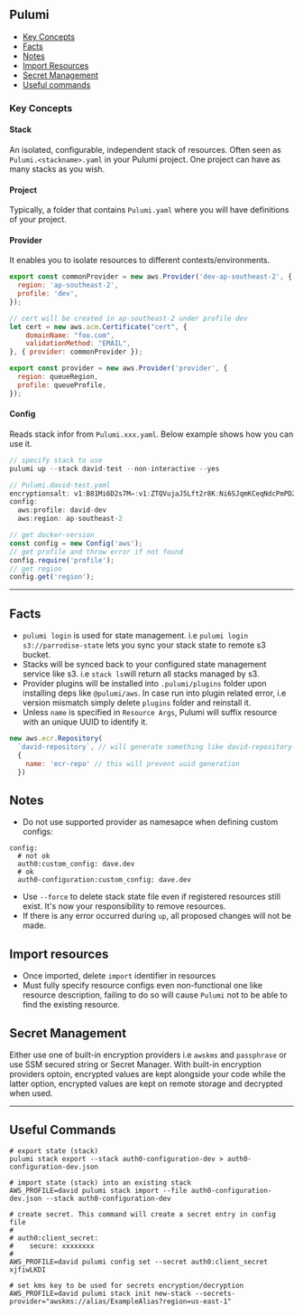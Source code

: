 ## Pulumi

- [Key Concepts](#key-concepts)
- [Facts](#facts)
- [Notes](#notes)
- [Import Resources](#import-resources)
- [Secret Management](#serect-management)
- [Useful commands](#useful-commands)

### Key Concepts

#### Stack

An isolated, configurable, independent stack of resources. Often seen as `Pulumi.<stackname>.yaml` in your Pulumi project. One project can have as many stacks as you wish.

#### Project

Typically, a folder that contains `Pulumi.yaml` where you will have definitions of your project.

#### Provider

It enables you to isolate resources to different contexts/environments.

```javascript
export const commonProvider = new aws.Provider('dev-ap-southeast-2', {
  region: 'ap-southeast-2',
  profile: 'dev',
});

// cert will be created in ap-southeast-2 under profile dev
let cert = new aws.acm.Certificate("cert", {
    domainName: "foo.com",
    validationMethod: "EMAIL",
}, { provider: commonProvider });

export const provider = new aws.Provider('provider', {
  region: queueRegion,
  profile: queueProfile,
});
```

#### Config

Reads stack infor from `Pulumi.xxx.yaml`. Below example shows how you can use it.

```javascript
// specify stack to use
pulumi up --stack david-test --non-interactive --yes

// Pulumi.david-test.yaml
encryptionsalt: v1:B81Mi6D2s7M=:v1:ZTQVujaJ5Lft2r8K:Ni6SJqmKCeqNdcPmPD2fZP4f7JJJ3A==
config:
  aws:profile: david-dev
  aws:region: ap-southeast-2

// get docker-version
const config = new Config('aws');
// get profile and throw error if not found
config.require('profile');
// get region
config.get('region');
```

---

## Facts

- `pulumi login` is used for state management. i.e `pulumi login s3://parrodise-state` lets you sync your stack state to remote s3 bucket.
- Stacks will be synced back to your configured state management service like s3. i.e `stack ls`will return all stacks managed by s3.
- Provider plugins will be installed into `.pulumi/plugins` folder upon installing deps like `@pulumi/aws`. In case run into plugin related error, i.e version mismatch simply delete `plugins` folder and reinstall it.
- Unless `name` is specified in `Resource Args`, Pulumi will suffix resource with an unique UUID to identify it.
```js
new aws.ecr.Repository(
  `david-repository`, // will generate something like david-repository-e0cdd77
  {
    name: 'ecr-repo' // this will prevent uuid generation
  })
```

## Notes

- Do not use supported provider as namesapce when defining custom configs:
```
config:
  # not ok
  auth0:custom_config: dave.dev
  # ok
  auth0-configuration:custom_config: dave.dev
```
- Use `--force` to delete stack state file even if registered resources still exist. It's now your responsibility to remove resources.
- If there is any error occurred during `up`, all proposed changes will not be made.

## Import resources

- Once imported, delete `import` identifier in resources
- Must fully specify resource configs even non-functional one like resource description, failing to do so will cause `Pulumi` not to be able to find the existing resource.

## Secret Management

Either use one of built-in encryption providers i.e `awskms` and `passphrase` or use SSM secured string or Secret Manager. With built-in encryption providers optoin, encrypted values are kept alongside your code while the latter option, encrypted values are kept on remote storage and decrypted when used.

---

## Useful Commands

```shell
# export state (stack)
pulumi stack export --stack auth0-configuration-dev > auth0-configuration-dev.json

# import state (stack) into an existing stack
AWS_PROFILE=david pulumi stack import --file auth0-configuration-dev.json --stack auth0-configuration-dev

# create secret. This command will create a secret entry in config file
#
# auth0:client_secret:
#    secure: xxxxxxxx
#
AWS_PROFILE=david pulumi config set --secret auth0:client_secret xjfiwLKDI

# set kms key to be used for secrets encryption/decryption
AWS_PROFILE=david pulumi stack init new-stack --secrets-provider="awskms://alias/ExampleAlias?region=us-east-1"
```
